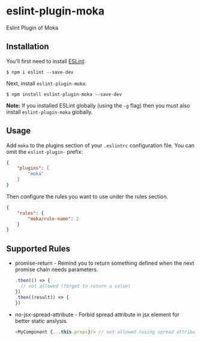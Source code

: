 # eslint-plugin-moka

Eslint Plugin of Moka

## Installation

You'll first need to install [ESLint](http://eslint.org):

```
$ npm i eslint --save-dev
```

Next, install `eslint-plugin-moka`:

```
$ npm install eslint-plugin-moka --save-dev
```

**Note:** If you installed ESLint globally (using the `-g` flag) then you must also install `eslint-plugin-moka` globally.

## Usage

Add `moka` to the plugins section of your `.eslintrc` configuration file. You can omit the `eslint-plugin-` prefix:

```json
{
    "plugins": [
        "moka"
    ]
}
```


Then configure the rules you want to use under the rules section.

```json
{
    "rules": {
        "moka/rule-name": 2
    }
}
```

## Supported Rules

* promise-return - Remind you to return something defined when the next promise chain needs parameters.

  ```js
  .then(() => {
    // not allowed (forget to return a value)
  })
  .then((result)) => {
  })
  ```

* no-jsx-spread-attribute - Forbid spread attribute in jsx element for better static anslysis.

  ```js
  <MyComponent {...this.props}/> // not allowed (using spread attribute)
  ```
